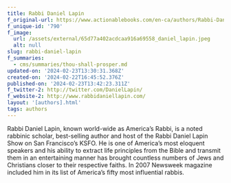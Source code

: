 ```yaml
---
title: Rabbi Daniel Lapin
f_original-url: https://www.actionablebooks.com/en-ca/authors/Rabbi-Daniel-Lapin/
f_unique-id: '790'
f_image:
  url: /assets/external/65d77a402acdcaa916a69558_daniel_lapin.jpeg
  alt: null
slug: rabbi-daniel-lapin
f_summaries:
  - cms/summaries/thou-shall-prosper.md
updated-on: '2024-02-23T13:30:31.368Z'
created-on: '2024-02-22T16:45:52.376Z'
published-on: '2024-02-23T13:42:23.311Z'
f_twitter-2: http://twitter.com/DanielLapin‎/
f_website-2: http://www.rabbidaniellapin.com/‎
layout: '[authors].html'
tags: authors
---
```


Rabbi Daniel Lapin, known world-wide as America’s Rabbi, is a noted rabbinic scholar, best-selling author and host of the Rabbi Daniel Lapin Show on San Francisco’s KSFO. He is one of America’s most eloquent speakers and his ability to extract life principles from the Bible and transmit them in an entertaining manner has brought countless numbers of Jews and Christians closer to their respective faiths. In 2007 Newsweek magazine included him in its list of America’s fifty most influential rabbis.
